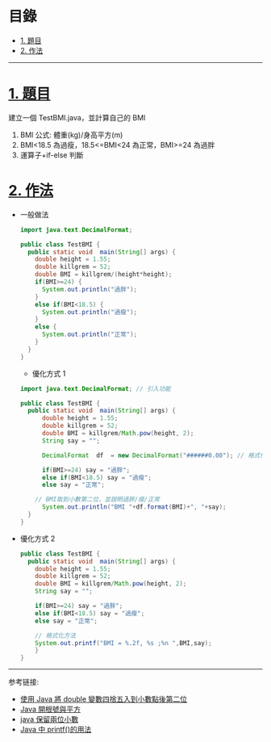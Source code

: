 <h1 id="top">目錄</h1>

- [1. 題目](#s1)
- [2. 作法](#s2)

---

# <a id="s1" class="md-title" href="#top">1. 題目</a>

建立一個 TestBMI.java，並計算自己的 BMI

1. BMI 公式: 體重(kg)/身高平方(m)
2. BMI<18.5 為過瘦，18.5<=BMI<24 為正常，BMI>=24 為過胖
3. 運算子+if-else 判斷

# <a id="s2" class="md-title" href="#top">2. 作法</a>

- 一般做法

  ```java
  import java.text.DecimalFormat;

  public class TestBMI {
    public static void  main(String[] args) {
      double height = 1.55;
      double killgrem = 52;
      double BMI = killgrem/(height*height);
      if(BMI>=24) {
        System.out.println("過胖");
      }
      else if(BMI<18.5) {
        System.out.println("過瘦");
      }
      else {
        System.out.println("正常");
      }
    }
  }
  ```

  - 優化方式 1

  ```java
  import java.text.DecimalFormat; // 引入功能

  public class TestBMI {
  	public static void  main(String[] args) {
  		double height = 1.55;
  		double killgrem = 52;
  		double BMI = killgrem/Math.pow(height, 2);
  		String say = "";

  		DecimalFormat  df  = new DecimalFormat("######0.00"); // 格式化方法

  		if(BMI>=24) say = "過胖";
  		else if(BMI<18.5) say = "過瘦";
  		else say = "正常";

      // BMI取到小數第二位，並說明過胖/瘦/正常
  		System.out.println("BMI "+df.format(BMI)+", "+say);
  	}
  }
  ```

- 優化方式 2

  ```java
  public class TestBMI {
    public static void  main(String[] args) {
      double height = 1.55;
      double killgrem = 52;
      double BMI = killgrem/Math.pow(height, 2);
      String say = "";

      if(BMI>=24) say = "過胖";
      else if(BMI<18.5) say = "過瘦";
      else say = "正常";

      // 格式化方法
      System.out.printf("BMI = %.2f, %s ;%n ",BMI,say);
      }
  }
  ```

---

参考链接:

- [使用 Java 將 double 變數四捨五入到小數點後第二位](http://violin-tao.blogspot.com/2014/06/java-double.html)
- [Java 開根號與平方](https://dotblogs.com.tw/CYLcode/2019/01/21/162146)
- [java 保留兩位小數](https://codertw.com/%E7%A8%8B%E5%BC%8F%E8%AA%9E%E8%A8%80/296037/)
- [Java 中 printf()的用法](https://blog.csdn.net/qq_34594236/article/details/51103529)
